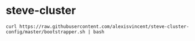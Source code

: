# steve-cluster

```
curl https://raw.githubusercontent.com/alexisvincent/steve-cluster-config/master/bootstrapper.sh | bash
```